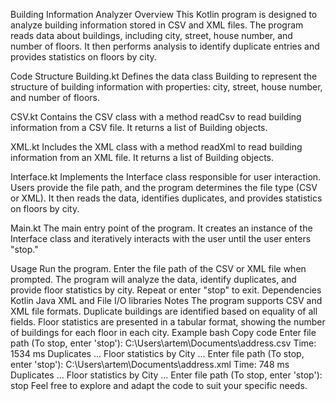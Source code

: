 Building Information Analyzer
Overview
This Kotlin program is designed to analyze building information stored in CSV and XML files. The program reads data about buildings, including city, street, house number, and number of floors. It then performs analysis to identify duplicate entries and provides statistics on floors by city.

Code Structure
Building.kt
Defines the data class Building to represent the structure of building information with properties: city, street, house number, and number of floors.

CSV.kt
Contains the CSV class with a method readCsv to read building information from a CSV file. It returns a list of Building objects.

XML.kt
Includes the XML class with a method readXml to read building information from an XML file. It returns a list of Building objects.

Interface.kt
Implements the Interface class responsible for user interaction. Users provide the file path, and the program determines the file type (CSV or XML). It then reads the data, identifies duplicates, and provides statistics on floors by city.

Main.kt
The main entry point of the program. It creates an instance of the Interface class and iteratively interacts with the user until the user enters "stop."

Usage
Run the program.
Enter the file path of the CSV or XML file when prompted.
The program will analyze the data, identify duplicates, and provide floor statistics by city.
Repeat or enter "stop" to exit.
Dependencies
Kotlin
Java XML and File I/O libraries
Notes
The program supports CSV and XML file formats.
Duplicate buildings are identified based on equality of all fields.
Floor statistics are presented in a tabular format, showing the number of buildings for each floor in each city.
Example
bash
Copy code
Enter file path (To stop, enter 'stop'):
C:\Users\artem\Documents\address.csv
Time: 1534 ms
Duplicates
...
Floor statistics by City
...
Enter file path (To stop, enter 'stop'):
C:\Users\artem\Documents\address.xml
Time: 748 ms
Duplicates
...
Floor statistics by City
...
Enter file path (To stop, enter 'stop'):
stop
Feel free to explore and adapt the code to suit your specific needs.
